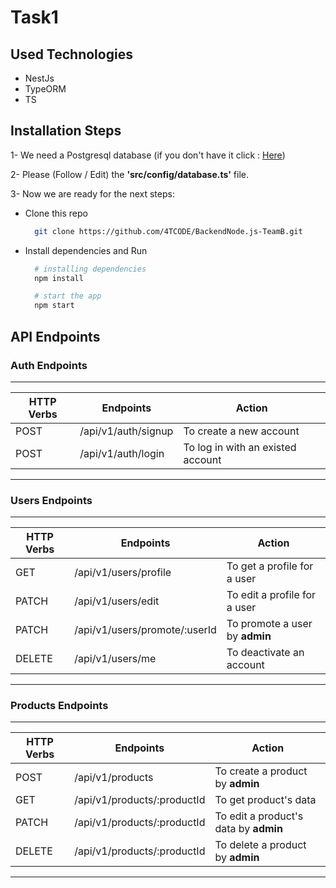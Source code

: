 # Task1

## Used Technologies

- NestJs
- TypeORM
- TS

## Installation Steps

1- We need a Postgresql database (if you don't have it click : [Here](https://www.postgresql.org/download/))

2- Please (Follow / Edit) the **'src/config/database.ts'** file.

3- Now we are ready for the next steps:

- Clone this repo

  ```bash
    git clone https://github.com/4TCODE/BackendNode.js-TeamB.git
  ```

- Install dependencies and Run

  ```bash
    # installing dependencies
    npm install
  ```
  
  ```bash
    # start the app
    npm start
  ```

## API Endpoints

### Auth Endpoints

___________________________________
| HTTP Verbs | Endpoints | Action |
| --- | --- | --- |
| POST | /api/v1/auth/signup | To create a new account  |
| POST | /api/v1/auth/login | To log in with an existed account |
___________________________________

### Users Endpoints

___________________________________
| HTTP Verbs | Endpoints | Action |
| --- | --- | --- |
| GET | /api/v1/users/profile | To get a profile for a user |
| PATCH | /api/v1/users/edit | To edit a profile for a user  |
| PATCH | /api/v1/users/promote/:userId | To promote a user by **admin**  |
| DELETE | /api/v1/users/me | To deactivate an account |
___________________________________

### Products Endpoints

___________________________________
| HTTP Verbs | Endpoints | Action |
| --- | --- | --- |
| POST | /api/v1/products | To create a product by **admin** |
| GET | /api/v1/products/:productId | To get product's data |
| PATCH | /api/v1/products/:productId | To edit a product's data by **admin** |
| DELETE | /api/v1/products/:productId | To delete a product by **admin** |
___________________________________
